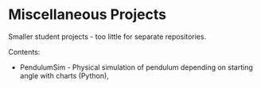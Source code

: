 # Miscellaneous Projects

Smaller student projects - too little for separate repositories.

Contents:

- PendulumSim - Physical simulation of pendulum depending on starting angle with charts (Python),